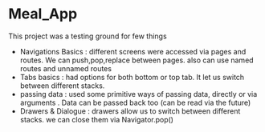 # Meal_App

This project was a testing ground for few things
- Navigations Basics : different screens were accessed via pages and routes. We can push,pop,replace between pages. also can use named routes and unnamed routes
- Tabs basics : had options for both bottom or top tab. It let us switch between different stacks. 
- passing data : used some primitive ways of passing data, directly or via arguments . Data can be passed back too (can be read via the future)
- Drawers & Dialogue : drawers allow us to switch between different stacks. we can close them via Navigator.pop()



